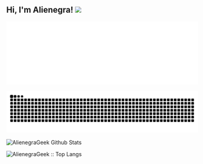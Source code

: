 <h2> Hi, I'm Alienegra! <img src="https://media.giphy.com/media/Rnb5VoZiIyIM0/giphy.gif" width="80"></h2>

<img alt="metrics" src="github-metrics.svg">

![github contribution grid snake animation](https://raw.githubusercontent.com/AlienegraGeek/AlienegraGeek/output/github-contribution-grid-snake-dark.svg#gh-dark-mode-only)

[//]: # (<img src="https://media.giphy.com/media/SV0LuYdSMmKEklpZKs/giphy.gif" width="80"> )

![AlienegraGeek Github Stats](https://github-readme-stats.vercel.app/api?username=AlienegraGeek&count_private=true&show_icons=true&title_color=fff&icon_color=79ff97&text_color=9f9f9f&bg_color=0D1117&border_color=0d1117&show_owner=true&rank_icon=github)

[//]: # (<img src="https://media.giphy.com/media/yi6aDxEerznGw/giphy.gif" width="80">)

<p><img src="https://github-readme-stats.vercel.app/api/top-langs/?username=AlienegraGeek&count_private=true&langs_count=8&title_color=fff&text_color=9f9f9f&bg_color=0d1117&layout=compact&border_color=0d1117&card_width=450" alt="AlienegraGeek :: Top Langs" /></p>


